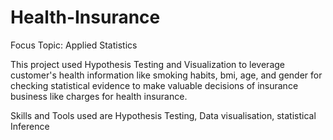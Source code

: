 # Health-Insurance

Focus Topic: Applied Statistics

This project used Hypothesis Testing and Visualization to leverage customer's health information like smoking habits, bmi, age, and gender for checking statistical evidence to make valuable decisions of insurance business like charges for health insurance.

Skills and Tools used are Hypothesis Testing, Data visualisation, statistical Inference

